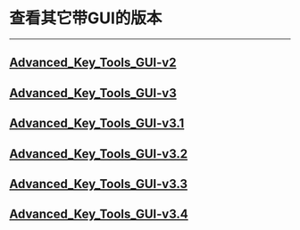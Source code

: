 # 查看其它带GUI的版本
________________________
## [Advanced_Key_Tools_GUI-v2](./Advanced_Key_Tools_GUI-v2.md)

## [Advanced_Key_Tools_GUI-v3](./Advanced_Key_Tools_GUI-v3.md)

## [Advanced_Key_Tools_GUI-v3.1](./Advanced_Key_Tools_GUI-v3.1.md)

## [Advanced_Key_Tools_GUI-v3.2](./Advanced_Key_Tools_GUI-v3.2.md)

## [Advanced_Key_Tools_GUI-v3.3](./Advanced_Key_Tools_GUI-v3.3.md)

## [Advanced_Key_Tools_GUI-v3.4](./Advanced_Key_Tools_GUI-v3.4.md)
